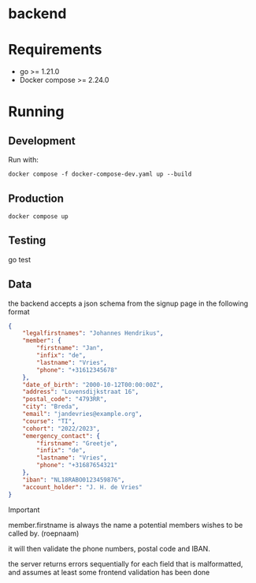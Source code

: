 # backend

# Requirements
- go >= 1.21.0
- Docker compose >= 2.24.0

# Running

## Development
Run with:
```shell
docker compose -f docker-compose-dev.yaml up --build
```

## Production
```shell
docker compose up
```

## Testing
go test


## Data
the backend accepts a json schema from the signup page in the following format

```json
{
    "legalfirstnames": "Johannes Hendrikus",
    "member": {
        "firstname": "Jan",
        "infix": "de",
        "lastname": "Vries",
        "phone": "+31612345678"
    },
    "date_of_birth": "2000-10-12T00:00:00Z",
    "address": "Lovensdijkstraat 16",
    "postal_code": "4793RR",
    "city": "Breda",
    "email": "jandevries@example.org",
    "course": "TI",
    "cohort": "2022/2023",
    "emergency_contact": {
        "firstname": "Greetje",
        "infix": "de",
        "lastname": "Vries",
        "phone": "+31687654321"
    },
    "iban": "NL18RABO0123459876",
    "account_holder": "J. H. de Vries"
}
```
> [!IMPORTANT]
> member.firstname is always the name a potential members wishes to be called by. (roepnaam)

it will then validate the phone numbers, postal code and IBAN.

the server returns errors sequentially for each field that is malformatted, and assumes at least some frontend validation has been done